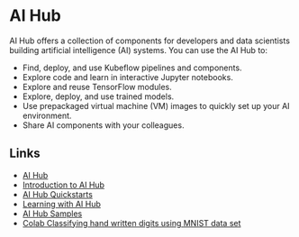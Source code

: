 
# AI Hub

AI Hub offers a collection of components for developers and data scientists building artificial intelligence (AI) systems. You can use the AI Hub to:

- Find, deploy, and use Kubeflow pipelines and components.
- Explore code and learn in interactive Jupyter notebooks.
- Explore and reuse TensorFlow modules.
- Explore, deploy, and use trained models.
- Use prepackaged virtual machine (VM) images to quickly set up your AI environment.
- Share AI components with your colleagues.

## Links

- [AI Hub](https://aihub.cloud.google.com/u/0/)
- [Introduction to AI Hub](https://cloud.google.com/ai-hub/docs/introduction)
- [AI Hub Quickstarts](https://cloud.google.com/ai-hub/docs/quickstarts)
- [Learning with AI Hub](https://cloud.google.com/ai-hub/docs/learn)
- [AI Hub Samples](https://cloud.google.com/ai-hub/docs/samples)
- [Colab Classifying hand written digits using MNIST data set](https://colab.research.google.com/notebooks/mlcc/multi-class_classification_of_handwritten_digits.ipynb)
